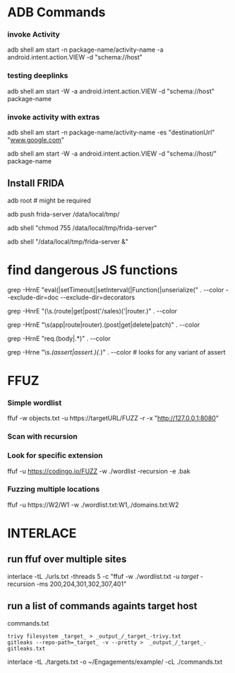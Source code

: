 
# ADB Commands

### invoke Activity
adb shell am start -n package-name/activity-name -a android.intent.action.VIEW -d "schema://host"

### testing deeplinks
adb shell am start -W -a android.intent.action.VIEW -d "schema://host"  package-name

### invoke activity with extras
adb shell am start -n package-name/activity-name  -es "destinationUrl" "www.google.com" 

adb shell am start -W -a android.intent.action.VIEW -d "schema://host/"  package-name

## Install FRIDA

adb root # might be required

adb push frida-server /data/local/tmp/

adb shell "chmod 755 /data/local/tmp/frida-server"

adb shell "/data/local/tmp/frida-server &"


# find dangerous JS functions 

grep -HrnE "eval\(|setTimeout\(|setInterval\(|Function\(|unserialize\(" . --color --exclude-dir=doc --exclude-dir=decorators

grep -HnrE "(\s\.(route|get|post\('\/sales)\('|router\.)" . --color

grep -HrnE "\s(app|route|router)\.(post|get|delete|patch)" . --color

grep -HrnE "req\.(body|.*)" . --color

grep -Hrne "\s.*(assert|assert\.)\(.*\)" . --color  # looks for any variant of assert

# FFUZ 

### Simple wordlist
ffuf -w objects.txt -u https://targetURL/FUZZ -r  -x "http://127.0.0.1:8080"

### Scan with recursion

### Look for specific extension
ffuf -u https://codingo.io/FUZZ -w ./wordlist -recursion -e .bak

### Fuzzing multiple locations
ffuf -u https://W2/W1 -w ./wordlist.txt:W1,./domains.txt:W2


# INTERLACE

## run ffuf over multiple sites
interlace -tL ./urls.txt -threads 5 -c "ffuf -w ./wordlist.txt -u _target_ -recursion -ms 200,204,301,302,307,401"

## run a list of commands againts target host

commands.txt
```
trivy filesystem _target_ > _output_/_target_-trivy.txt
gitleaks --repo-path=_target_ -v --pretty >  _output_/_target_-gitleaks.txt

```

interlace -tL ./targets.txt -o ~/Engagements/example/ -cL ./commands.txt 

